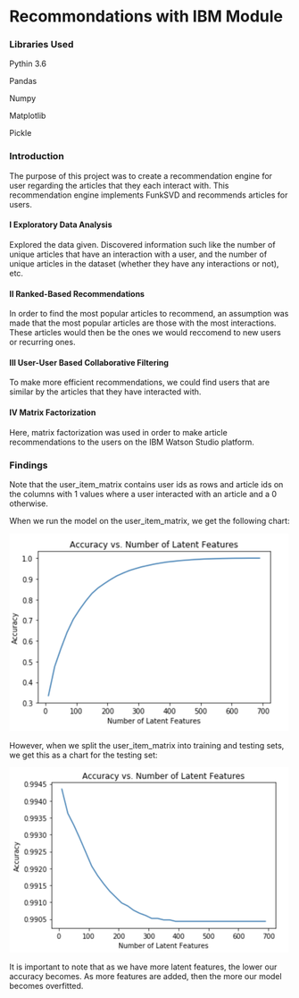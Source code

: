 # Recommondations with IBM Module

### Libraries Used
Pythin 3.6

Pandas

Numpy

Matplotlib

Pickle


### Introduction
The purpose of this project was to create a recommendation engine for user regarding the articles that they each interact with. This recommendation engine implements FunkSVD and recommends articles for users.

#### I Exploratory Data Analysis
Explored the data given. Discovered information such like the number of unique articles that have an interaction with a user, and the number of unique articles in the dataset (whether they have any interactions or not), etc.

#### II Ranked-Based Recommendations
In order to find the most popular articles to recommend, an assumption was made that the most popular articles are those with the most interactions. These articles would then be the ones we would reccomend to new users or recurring ones.

#### III User-User Based Collaborative Filtering
To make more efficient recommendations, we could find users that are similar by the articles that they have interacted with.

#### IV Matrix Factorization
Here, matrix factorization was used in order to make article recommendations to the users on the IBM Watson Studio platform.

### Findings

Note that the user_item_matrix contains user ids as rows and article ids on the columns with 1 values where a user interacted with 
an article and a 0 otherwise.

When we run the model on the user_item_matrix, we get the following chart:

<img src="https://github.com/andrew-alarcon17/Recommondations_with_IBM/blob/main/Images/Training.png" width="500">


However, when we split the user_item_matrix into training and testing sets, we get this as a chart for the testing set:

<img src="https://github.com/andrew-alarcon17/Recommondations_with_IBM/blob/main/Images/Testing.png" width="500">

It is important to note that as we have more latent features, the lower our accuracy becomes. As more features are added, then the more our model becomes overfitted.
